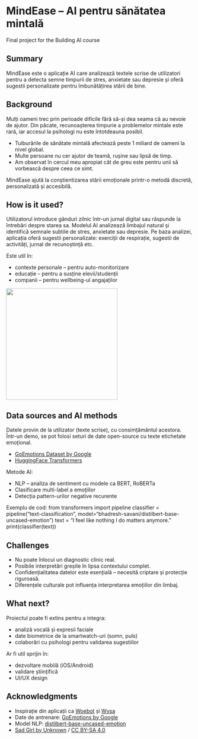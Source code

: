  # MindEase – AI pentru sănătatea mintală

Final project for the Building AI course

## Summary

MindEase este o aplicație AI care analizează textele scrise de utilizatori pentru a detecta semne timpurii de stres, anxietate sau depresie și oferă sugestii personalizate pentru îmbunătățirea stării de bine.  

## Background

Mulți oameni trec prin perioade dificile fără să-și dea seama că au nevoie de ajutor. Din păcate, recunoașterea timpurie a problemelor mintale este rară, iar accesul la psihologi nu este întotdeauna posibil.

* Tulburările de sănătate mintală afectează peste 1 miliard de oameni la nivel global.
* Multe persoane nu cer ajutor de teamă, rușine sau lipsă de timp.
* Am observat în cercul meu apropiat cât de greu este pentru unii să vorbească despre ceea ce simt.

MindEase ajută la conștientizarea stării emoționale printr-o metodă discretă, personalizată și accesibilă.

## How is it used?

Utilizatorul introduce gânduri zilnic într-un jurnal digital sau răspunde la întrebări despre starea sa. Modelul AI analizează limbajul natural și identifică semnale subtile de stres, anxietate sau depresie. Pe baza analizei, aplicația oferă sugestii personalizate: exerciții de respirație, sugestii de activități, jurnal de recunoștință etc.

Este util în:
* contexte personale – pentru auto-monitorizare
* educație – pentru a susține elevii/studenții
* companii – pentru wellbeing-ul angajaților

<img src="https://upload.wikimedia.org/wikipedia/commons/thumb/9/9e/Sad_Girl.jpg/640px-Sad_Girl.jpg" width="300">

## Data sources and AI methods

Datele provin de la utilizator (texte scrise), cu consimțământul acestora. Într-un demo, se pot folosi seturi de date open-source cu texte etichetate emoțional.

* [GoEmotions Dataset by Google](https://huggingface.co/datasets/go_emotions)
* [HuggingFace Transformers](https://huggingface.co/docs/transformers/index)

Metode AI:
* NLP – analiza de sentiment cu modele ca BERT, RoBERTa
* Clasificare multi-label a emoțiilor
* Detecția pattern-urilor negative recurente

Exemplu de cod:
from transformers import pipeline
classifier = pipeline(“text-classification”, model=“bhadresh-savani/distilbert-base-uncased-emotion”)
text = “I feel like nothing I do matters anymore.”
print(classifier(text))
 ## Challenges

* Nu poate înlocui un diagnostic clinic real.
* Posibile interpretări greșite în lipsa contextului complet.
* Confidențialitatea datelor este esențială – necesită criptare și protecție riguroasă.
* Diferențele culturale pot influența interpretarea emoțiilor din limbaj.

## What next?

Proiectul poate fi extins pentru a integra:
* analiză vocală și expresii faciale
* date biometrice de la smartwatch-uri (somn, puls)
* colaborări cu psihologi pentru validarea sugestiilor

Ar fi util sprijin în:
* dezvoltare mobilă (iOS/Android)
* validare științifică
* UI/UX design

## Acknowledgments

* Inspirație din aplicații ca [Woebot](https://woebothealth.com/) și [Wysa](https://www.wysa.io/)
* Date de antrenare: [GoEmotions by Google](https://github.com/google-research/google-research/tree/master/goemotions)
* Model NLP: [distilbert-base-uncased-emotion](https://huggingface.co/bhadresh-savani/distilbert-base-uncased-emotion)
* [Sad Girl by Unknown](https://commons.wikimedia.org/wiki/File:Sad_Girl.jpg) / [CC BY-SA 4.0](https://creativecommons.org/licenses/by-sa/4.0)
